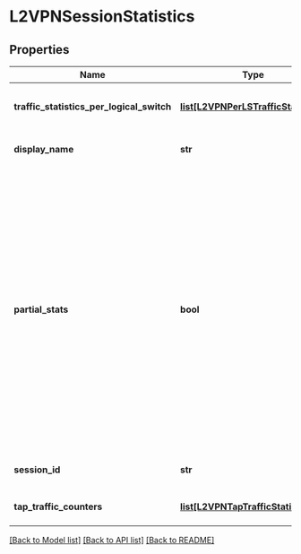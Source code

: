 # L2VPNSessionStatistics

## Properties
Name | Type | Description | Notes
------------ | ------------- | ------------- | -------------
**traffic_statistics_per_logical_switch** | [**list[L2VPNPerLSTrafficStatistics]**](L2VPNPerLSTrafficStatistics.md) | Traffic statistics per logical switch. | [optional] 
**display_name** | **str** | L2VPN display name. | [optional] 
**partial_stats** | **bool** | Partial statistics is set to true if onle active node responds while standby does not. In case of both nodes responded statistics will be summed and partial stats will be false. If cluster has only active node, partial statistics will always be false. | [optional] 
**session_id** | **str** | Session identifier for L2VPN. | [optional] 
**tap_traffic_counters** | [**list[L2VPNTapTrafficStatistics]**](L2VPNTapTrafficStatistics.md) | Tunnel port traffic counters. | [optional] 

[[Back to Model list]](../README.md#documentation-for-models) [[Back to API list]](../README.md#documentation-for-api-endpoints) [[Back to README]](../README.md)

